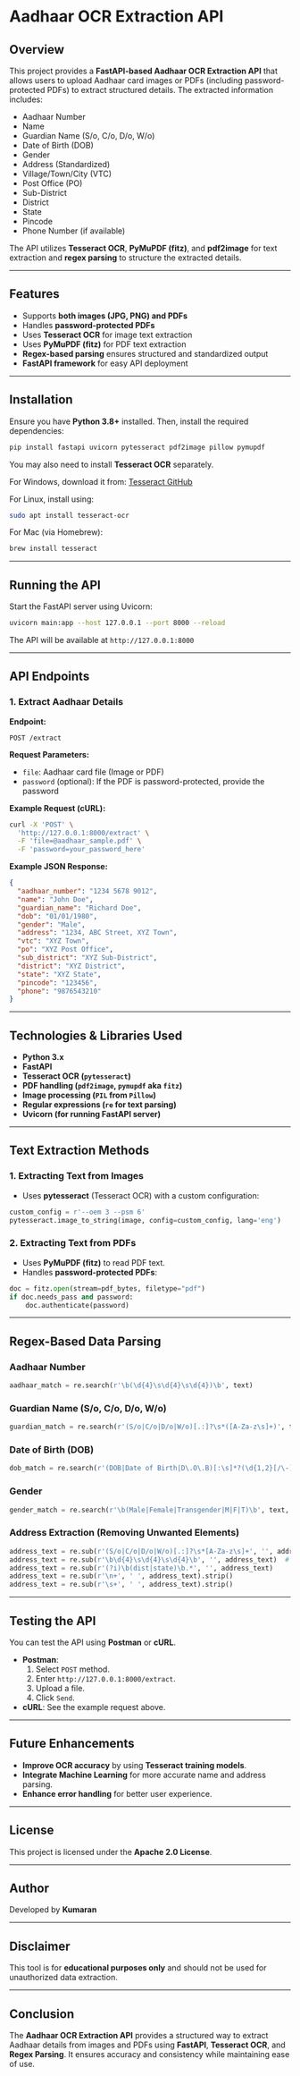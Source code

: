# Aadhaar OCR Extraction API

## Overview
This project provides a **FastAPI-based Aadhaar OCR Extraction API** that allows users to upload Aadhaar card images or PDFs (including password-protected PDFs) to extract structured details. The extracted information includes:

- Aadhaar Number
- Name
- Guardian Name (S/o, C/o, D/o, W/o)
- Date of Birth (DOB)
- Gender
- Address (Standardized)
- Village/Town/City (VTC)
- Post Office (PO)
- Sub-District
- District
- State
- Pincode
- Phone Number (if available)

The API utilizes **Tesseract OCR**, **PyMuPDF (fitz)**, and **pdf2image** for text extraction and **regex parsing** to structure the extracted details.

---

## Features
- Supports **both images (JPG, PNG) and PDFs**
- Handles **password-protected PDFs**
- Uses **Tesseract OCR** for image text extraction
- Uses **PyMuPDF (fitz)** for PDF text extraction
- **Regex-based parsing** ensures structured and standardized output
- **FastAPI framework** for easy API deployment

---

## Installation
Ensure you have **Python 3.8+** installed. Then, install the required dependencies:

```sh
pip install fastapi uvicorn pytesseract pdf2image pillow pymupdf
```

You may also need to install **Tesseract OCR** separately.

For Windows, download it from: [Tesseract GitHub](https://github.com/UB-Mannheim/tesseract/wiki)

For Linux, install using:
```sh
sudo apt install tesseract-ocr
```

For Mac (via Homebrew):
```sh
brew install tesseract
```

---

## Running the API
Start the FastAPI server using Uvicorn:

```sh
uvicorn main:app --host 127.0.0.1 --port 8000 --reload
```

The API will be available at `http://127.0.0.1:8000`

---

## API Endpoints
### 1. Extract Aadhaar Details
**Endpoint:**
```
POST /extract
```

**Request Parameters:**
- `file`: Aadhaar card file (Image or PDF)
- `password` (optional): If the PDF is password-protected, provide the password

**Example Request (cURL):**
```sh
curl -X 'POST' \
  'http://127.0.0.1:8000/extract' \
  -F 'file=@aadhaar_sample.pdf' \
  -F 'password=your_password_here'
```

**Example JSON Response:**
```json
{
  "aadhaar_number": "1234 5678 9012",
  "name": "John Doe",
  "guardian_name": "Richard Doe",
  "dob": "01/01/1980",
  "gender": "Male",
  "address": "1234, ABC Street, XYZ Town",
  "vtc": "XYZ Town",
  "po": "XYZ Post Office",
  "sub_district": "XYZ Sub-District",
  "district": "XYZ District",
  "state": "XYZ State",
  "pincode": "123456",
  "phone": "9876543210"
}
```

---

## Technologies & Libraries Used
- **Python 3.x**
- **FastAPI**
- **Tesseract OCR (`pytesseract`)**
- **PDF handling (`pdf2image`, `pymupdf` aka `fitz`)**
- **Image processing (`PIL` from `Pillow`)**
- **Regular expressions (`re` for text parsing)**
- **Uvicorn (for running FastAPI server)**

---

## Text Extraction Methods
### 1. Extracting Text from Images
- Uses **pytesseract** (Tesseract OCR) with a custom configuration:
```python
custom_config = r'--oem 3 --psm 6'
pytesseract.image_to_string(image, config=custom_config, lang='eng')
```

### 2. Extracting Text from PDFs
- Uses **PyMuPDF (fitz)** to read PDF text.
- Handles **password-protected PDFs**:
```python
doc = fitz.open(stream=pdf_bytes, filetype="pdf")
if doc.needs_pass and password:
    doc.authenticate(password)
```

---

## Regex-Based Data Parsing
### Aadhaar Number
```python
aadhaar_match = re.search(r'\b(\d{4}\s\d{4}\s\d{4})\b', text)
```

### Guardian Name (S/o, C/o, D/o, W/o)
```python
guardian_match = re.search(r'(S/o|C/o|D/o|W/o)[.:]?\s*([A-Za-z\s]+)', text, re.IGNORECASE)
```

### Date of Birth (DOB)
```python
dob_match = re.search(r'(DOB|Date of Birth|D\.O\.B)[:\s]*?(\d{1,2}[/\-]\d{1,2}[/\-]\d{4})', text, re.IGNORECASE)
```

### Gender
```python
gender_match = re.search(r'\b(Male|Female|Transgender|M|F|T)\b', text, re.IGNORECASE)
```

### Address Extraction (Removing Unwanted Elements)
```python
address_text = re.sub(r'(S/o|C/o|D/o|W/o)[.:]?\s*[A-Za-z\s]+', '', address_text, flags=re.IGNORECASE)
address_text = re.sub(r'\b\d{4}\s\d{4}\s\d{4}\b', '', address_text)  # Remove Aadhaar Number
address_text = re.sub(r'(?i)\b(dist|state)\b.*', '', address_text)
address_text = re.sub(r'\n+', ' ', address_text).strip()
address_text = re.sub(r'\s+', ' ', address_text).strip()
```

---

## Testing the API
You can test the API using **Postman** or **cURL**.

- **Postman**:
  1. Select `POST` method.
  2. Enter `http://127.0.0.1:8000/extract`.
  3. Upload a file.
  4. Click `Send`.
- **cURL**: See the example request above.

---

## Future Enhancements
- **Improve OCR accuracy** by using **Tesseract training models**.
- **Integrate Machine Learning** for more accurate name and address parsing.
- **Enhance error handling** for better user experience.

---

## License
This project is licensed under the **Apache 2.0 License**.

---

## Author
Developed by **Kumaran**

---

## Disclaimer
This tool is for **educational purposes only** and should not be used for unauthorized data extraction.

---

## Conclusion
The **Aadhaar OCR Extraction API** provides a structured way to extract Aadhaar details from images and PDFs using **FastAPI**, **Tesseract OCR**, and **Regex Parsing**. It ensures accuracy and consistency while maintaining ease of use.

